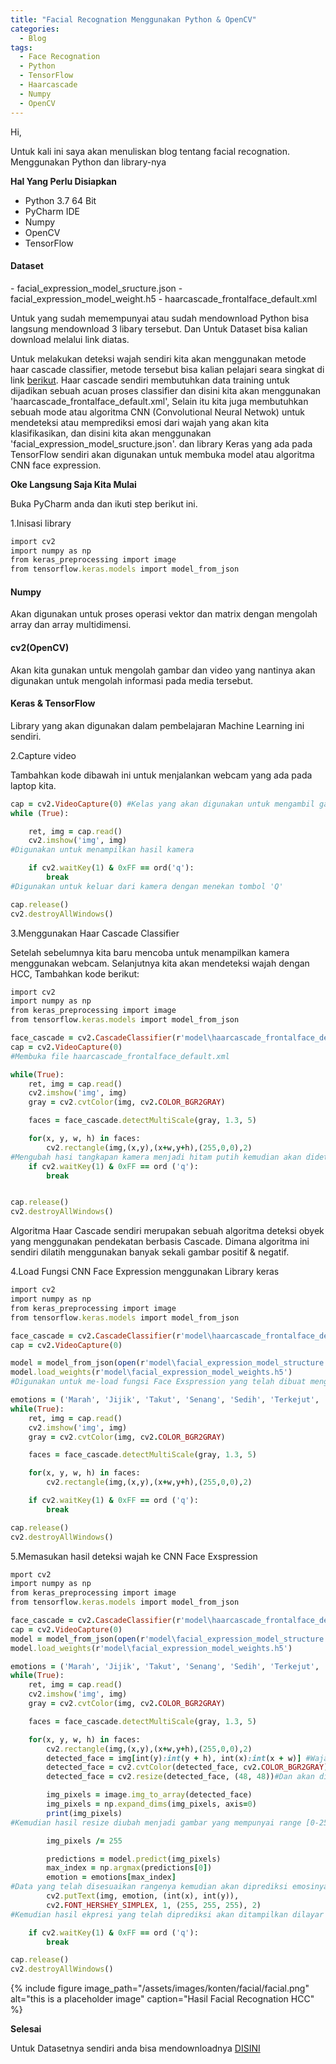 ```yaml
---
title: "Facial Recognation Menggunakan Python & OpenCV"
categories:
  - Blog
tags:
  - Face Recognation
  - Python
  - TensorFlow
  - Haarcascade
  - Numpy
  - OpenCV
---
```

Hi,

Untuk kali ini saya akan menuliskan blog tentang facial recognation. Menggunakan Python dan library-nya

**Hal Yang Perlu Disiapkan**
- Python 3.7 64 Bit
- PyCharm IDE
- Numpy
- OpenCV
- TensorFlow
<h4>Dataset</h4>
- facial_expression_model_sructure.json
- facial_expression_model_weight.h5
- haarcascade_frontalface_default.xml

Untuk yang sudah memempunyai atau sudah mendownload Python bisa langsung mendownload 3 libary tersebut. Dan Untuk
Dataset bisa kalian download melalui link diatas.

Untuk melakukan deteksi wajah sendiri kita akan menggunakan metode haar cascade classifier, metode tersebut bisa kalian pelajari
seara singkat di link [berikut][brkt]. Haar cascade sendiri membutuhkan data training untuk dijadikan sebuah acuan proses classifier dan disini kita akan menggunakan  'haarcascade_frontalface_default.xml', Selain itu kita juga membutuhkan sebuah mode atau algoritma CNN (Convolutional Neural Netwok) untuk mendeteksi atau memprediksi emosi dari wajah yang akan kita klasifikasikan, dan disini kita akan menggunakan 'facial_expression_model_sructure.json'. dan library Keras yang ada pada TensorFlow sendiri akan digunakan untuk membuka model atau algoritma CNN face expression.

**Oke Langsung Saja Kita Mulai**

Buka PyCharm anda dan ikuti step berikut ini.

1.Inisasi library
```ruby
import cv2
import numpy as np
from keras_preprocessing import image
from tensorflow.keras.models import model_from_json
```
<h4> Numpy </h4> Akan digunakan untuk proses operasi vektor dan matrix dengan mengolah array dan array multidimensi.
<h4>cv2(OpenCV)</h4> Akan kita gunakan untuk mengolah gambar dan video yang nantinya akan digunakan untuk mengolah informasi pada media tersebut.
<h4>Keras & TensorFlow</h4> Library yang akan digunakan dalam pembelajaran Machine Learning ini sendiri.

2.Capture video

Tambahkan kode dibawah ini untuk menjalankan webcam yang ada pada laptop kita.

```ruby
cap = cv2.VideoCapture(0) #Kelas yang akan digunakan untuk mengambil gambar
while (True):

    ret, img = cap.read()
    cv2.imshow('img', img)
#Digunakan untuk menampilkan hasil kamera

    if cv2.waitKey(1) & 0xFF == ord('q'):
        break
#Digunakan untuk keluar dari kamera dengan menekan tombol 'Q'

cap.release()
cv2.destroyAllWindows()
```
3.Menggunakan Haar Cascade Classifier

Setelah sebelumnya kita baru mencoba untuk menampilkan kamera menggunakan webcam. Selanjutnya
kita akan mendeteksi wajah dengan HCC, Tambahkan kode berikut:

```ruby
import cv2
import numpy as np
from keras_preprocessing import image
from tensorflow.keras.models import model_from_json

face_cascade = cv2.CascadeClassifier(r'model\haarcascade_frontalface_default.xml')
cap = cv2.VideoCapture(0)
#Membuka file haarcascade_frontalface_default.xml

while(True):
    ret, img = cap.read()
    cv2.imshow('img', img)
    gray = cv2.cvtColor(img, cv2.COLOR_BGR2GRAY)

    faces = face_cascade.detectMultiScale(gray, 1.3, 5)

    for(x, y, w, h) in faces:
        cv2.rectangle(img,(x,y),(x+w,y+h),(255,0,0),2)
#Mengubah hasi tangkapan kamera menjadi hitam putih kemudian akan dideteksi menggunakan HCC dan selanjutnya hasil pendeteksian akan diberi box berwarna biru
    if cv2.waitKey(1) & 0xFF == ord ('q'):
        break


cap.release()
cv2.destroyAllWindows()
```
Algoritma Haar Cascade sendiri merupakan sebuah algoritma deteksi obyek yang menggunakan pendekatan berbasis
Cascade. Dimana algoritma ini sendiri dilatih menggunakan banyak sekali gambar positif & negatif.

4.Load Fungsi CNN Face Expression menggunakan Library keras
```ruby
import cv2
import numpy as np
from keras_preprocessing import image
from tensorflow.keras.models import model_from_json

face_cascade = cv2.CascadeClassifier(r'model\haarcascade_frontalface_default.xml')
cap = cv2.VideoCapture(0)

model = model_from_json(open(r'model\facial_expression_model_structure.json').read())
model.load_weights(r'model\facial_expression_model_weights.h5')
#Digunakan untuk me-load fungsi Face Exspression yang telah dibuat menggunakan TensorFlow

emotions = ('Marah', 'Jijik', 'Takut', 'Senang', 'Sedih', 'Terkejut', 'Biasa') # Kemudian di set exspressi yang akan di klasifikasikan
while(True):
    ret, img = cap.read()
    cv2.imshow('img', img)
    gray = cv2.cvtColor(img, cv2.COLOR_BGR2GRAY)

    faces = face_cascade.detectMultiScale(gray, 1.3, 5)

    for(x, y, w, h) in faces:
        cv2.rectangle(img,(x,y),(x+w,y+h),(255,0,0),2)

    if cv2.waitKey(1) & 0xFF == ord ('q'):
        break

cap.release()
cv2.destroyAllWindows()
```
5.Memasukan hasil deteksi wajah ke CNN Face Exspression

```ruby
mport cv2
import numpy as np
from keras_preprocessing import image
from tensorflow.keras.models import model_from_json

face_cascade = cv2.CascadeClassifier(r'model\haarcascade_frontalface_default.xml')
cap = cv2.VideoCapture(0)
model = model_from_json(open(r'model\facial_expression_model_structure.json').read())
model.load_weights(r'model\facial_expression_model_weights.h5')

emotions = ('Marah', 'Jijik', 'Takut', 'Senang', 'Sedih', 'Terkejut', 'Biasa')
while(True):
    ret, img = cap.read()
    cv2.imshow('img', img)
    gray = cv2.cvtColor(img, cv2.COLOR_BGR2GRAY)

    faces = face_cascade.detectMultiScale(gray, 1.3, 5)

    for(x, y, w, h) in faces:
        cv2.rectangle(img,(x,y),(x+w,y+h),(255,0,0),2)
        detected_face = img[int(y):int(y + h), int(x):int(x + w)] #Wajah yang terdeteksi kemudian akan di crop
        detected_face = cv2.cvtColor(detected_face, cv2.COLOR_BGR2GRAY) #Kemudian akan di ubah formatnya dari RGB ke Hitam Putih
        detected_face = cv2.resize(detected_face, (48, 48))#Dan akan diubah ukuranya menjadi 48x48 pixel

        img_pixels = image.img_to_array(detected_face)
        img_pixels = np.expand_dims(img_pixels, axis=0)
        print(img_pixels)
#Kemudian hasil resize diubah menjadi gambar yang mempunyai range [0-255] menjadi range [0-1] (Menyesuaikan range nilai klasifikasi )

        img_pixels /= 255

        predictions = model.predict(img_pixels)
        max_index = np.argmax(predictions[0])
        emotion = emotions[max_index]
#Data yang telah disesuaikan rangenya kemudian akan diprediksi emosinya.
        cv2.putText(img, emotion, (int(x), int(y)),
        cv2.FONT_HERSHEY_SIMPLEX, 1, (255, 255, 255), 2)
#Kemudian hasil ekpresi yang telah diprediksi akan ditampilkan dilayar

    if cv2.waitKey(1) & 0xFF == ord ('q'):
        break

cap.release()
cv2.destroyAllWindows()
```
{% include figure image_path="/assets/images/konten/facial/facial.png" alt="this is a placeholder image" caption="Hasil Facial Recognation HCC" %}

**Selesai**

Untuk Datasetnya sendiri anda bisa mendownloadnya [DISINI][dataset]


[brkt]:http://tinyurl.com/s46vthr
[dataset]:https://drive.google.com/file/d/1kIFON73puyzXiHi72bBJ1U_pnlGKolZR/view?usp=sharing
